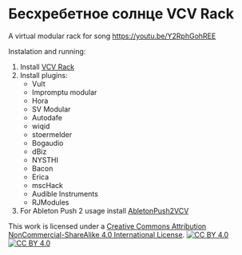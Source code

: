 # Бесхребетное солнце VCV Rack

A virtual modular rack for song https://youtu.be/Y2RphGohREE

Instalation and running:
1. Install [VCV Rack](https://vcvrack.com/)
2. Install plugins:
   - Vult
   - Impromptu modular
   - Hora
   - SV Modular
   - Autodafe
   - wiqid
   - stoermelder
   - Bogaudio
   - dBiz
   - NYSTHI
   - Bacon
   - Erica
   - mscHack
   - Audible Instruments
   - RJModules
3. For Ableton Push 2 usage install [AbletonPush2VCV](https://github.com/ed9m/ed9m_vcv/)


This work is licensed under a [Creative Commons Attribution NonCommercial-ShareAlike 4.0 International
License][cc-by-nc-sa]. [![CC BY 4.0][cc-by-nc-sa-shield]][cc-by-nc-sa] [![CC BY 4.0][cc-by-nc-sa-image]][cc-by-nc-sa]

[cc-by-nc-sa]: http://creativecommons.org/licenses/by-nc-sa/4.0/
[cc-by-nc-sa-image]: https://i.creativecommons.org/l/by-nc-sa/4.0/88x31.png
[cc-by-nc-sa-shield]: https://img.shields.io/badge/License-CC%20BY%20NC%20SA%204.0-lightgrey.svg
